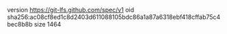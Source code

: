 version https://git-lfs.github.com/spec/v1
oid sha256:ac08cf8ed1c8d2403d611088105bdc86a1a87a6318ebf418cffab75c4bec8b8b
size 1464
